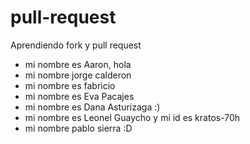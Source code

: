 # pull-request

Aprendiendo fork y pull request

- mi nombre es Aaron, hola
- mi nombre jorge calderon 
- mi nombre es fabricio  
- mi nombre es Eva Pacajes
- mi nombre es Dana Asturizaga :)
- mi nombre es Leonel Guaycho y mi id es kratos-70h
- mi nombre pablo sierra :D


